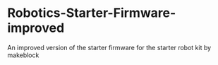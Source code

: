# Robotics-Starter-Firmware-improved
An improved version of the starter firmware for the starter robot kit by makeblock
